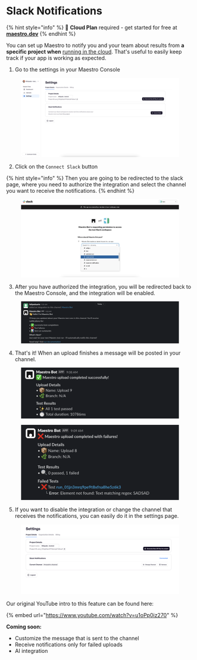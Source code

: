 # Slack Notifications

{% hint style="info" %}
🚀 **Cloud Plan** required - get started for free at [**maestro.dev**](https://www.maestro.dev/)
{% endhint %}

You can set up Maestro to notify you and your team about results from **a specific project when** [running in the cloud](../run-maestro-tests-in-the-cloud.md). That's useful to easily keep track if your app is working as expected.



1. Go to the settings in your Maestro Console

<figure><img src="../../.gitbook/assets/robin-console-settings.png" alt=""><figcaption></figcaption></figure>



2. Click on the `Connect Slack` button

{% hint style="info" %}
Then you are going to be redirected to the slack page, where you need to authorize the integration and select the channel you want to receive the notifications.
{% endhint %}

<figure><img src="../../.gitbook/assets/slack-integration-redirect.png" alt=""><figcaption></figcaption></figure>

3. After you have authorized the integration, you will be redirected back to the Maestro Console, and the integration will be enabled.

<figure><img src="../../.gitbook/assets/slack-bot-onboarding.png" alt=""><figcaption></figcaption></figure>

4. That's it! When an upload finishes a message will be posted in your channel.

<figure><img src="../../.gitbook/assets/slack-bot-successful-upload.png" alt=""><figcaption></figcaption></figure>

<figure><img src="../../.gitbook/assets/slack-bot-failure-upload.png" alt=""><figcaption></figcaption></figure>

5. If you want to disable the integration or change the channel that receives the notifications, you can easily do it in the settings page.

<figure><img src="../../.gitbook/assets/settings-update-slack-bot.png" alt=""><figcaption></figcaption></figure>

Our original YouTube intro to this feature can be found here:

{% embed url="https://www.youtube.com/watch?v=u1oPp0iz270" %}





**Coming soon:**

* Customize the message that is sent to the channel
* Receive notifications only for failed uploads
* AI integration
